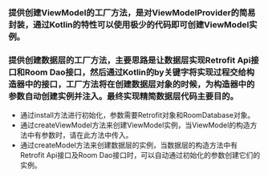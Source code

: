 ### 提供创建ViewModel的工厂方法，是对ViewModelProvider的简易封装，通过Kotlin的特性可以使用极少的代码即可创建ViewModel实例。
### 提供创建数据层的工厂方法，主要思路是让数据层实现Retrofit Api接口和Room Dao接口，然后通过Kotlin的by关键字将实现过程交给构造器中的接口，工厂方法将在创建数据层对象的时候，为构造器中的参数自动创建实例并注入。最终实现精简数据层代码主要目的。

* 通过install方法进行初始化，参数需要Retrofit对象和RoomDatabase对象。
* 通过createViewModel方法来创建ViewModel实例，当ViewModel的构造方法中有参数时，请在此方法中传入。
* 通过createModel方法来创建数据层的实例，当数据层的构造方法中有Retrofit Api接口及Room Dao接口时，可以自动通过初始化的参数创建它们的实例。